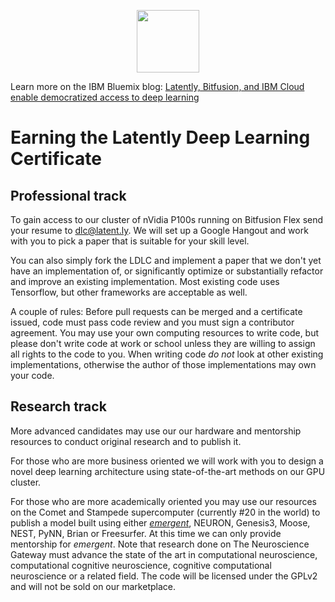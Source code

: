 <p align="center"><img src="https://latentdotly.files.wordpress.com/2017/04/latently_300.png?w=525&h=525" width="100"></p>

Learn more on the IBM Bluemix blog: [Latently, Bitfusion, and IBM Cloud enable democratized access to deep learning](https://www.ibm.com/blogs/bluemix/2017/07/latently-bitfusion-ibm-cloud-deep-learning/)

# Earning the Latently Deep Learning Certificate

## Professional track

To gain access to our cluster of nVidia P100s running on Bitfusion Flex send your resume to dlc@latent.ly. We will set up a Google Hangout and work with you to pick a paper that is suitable for your skill level. 

You can also simply fork the LDLC and implement a paper that we don't yet have an implementation of, or significantly optimize or substantially refactor and improve an existing implementation. Most existing code uses Tensorflow, but other frameworks are acceptable as well. 

A couple of rules: Before pull requests can be merged and a certificate issued, code must pass code review and you must sign a contributor agreement. You may use your own computing resources to write code, but please don't write code at work or school unless they are willing to assign all rights to the code to you. When writing code *do not* look at other existing implementations, otherwise the author of those implementations may own your code.

## Research track

More advanced candidates may use our our hardware and mentorship resources to conduct original research and to publish it. 

For those who are more business oriented we will work with you to design a novel deep learning architecture using state-of-the-art methods on our GPU cluster.

For those who are more academically oriented you may use our resources on the Comet and Stampede supercomputer (currently #20 in the world) to publish a model built using either [*emergent*](http://grey.colorado.edu/emergent), NEURON, Genesis3, Moose, NEST, PyNN, Brian or Freesurfer. At this time we can only provide mentorship for *emergent*. Note that research done on The Neuroscience Gateway must advance the state of the art in computational neuroscience, computational cognitive neuroscience, cognitive computational neuroscience or a related field. The code will be licensed under the GPLv2 and will not be sold on our marketplace.
